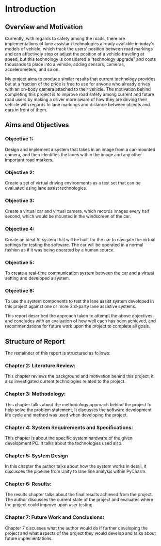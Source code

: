 # Introduction

## Overview and Motivation

Currently, with regards to safety among the roads, there are implementations of lane assistant
technologies already available in today's models of vehicle, which track the users' position between
road markings and can affectively stop or adjust the position of a vehicle traveling at speed, but
this technology is considered a “technology upgrade” and costs thousands to place into a vehicle,
adding sensors, cameras, accelerometers, and so on. 

My project aims to produce similar results that current technology provides but at a fraction of
the price is free to use for anyone who already drives with an on-body camera attached to their
vehicle. The motivation behind completing this project is to improve road safety among current
and future road users by making a driver more aware of how they are driving their vehicle with
regards to lane markings and distance between objects and cars in front of them.

## Aims and Objectives

### Objective 1:

Design and implement a system that takes in an image from a car-mounted camera, and then identifies the lanes within the image and any other important road markers. 

### Objective 2:

Create a set of virtual driving environments as a test set that can be evaluated using lane assist technologies. 

### Objective 3:

Create a virtual car and virtual camera, which records images every half second, which would be mounted in the windscreen of the car. 

### Objective 4:

Create an ideal AI system that will be built for the car to navigate the virtual settings for testing the software. The car will be operated in a normal fashion as if it was being operated by a human source. 

### Objective 5:

To create a real-time communication system between the car and a virtual setting and developed a system. 

### Objective 6:

To use the system components to test the lane assist system developed in this project against one or more 3rd-party lane assistive systems. 


This report described the approach taken to attempt the above objectives and concludes with an evaluation of how well each has been achieved, and recommendations for future work upon the project to complete all goals. 

## Structure of Report

The remainder of this report is structured as follows:

### Chapter 2: Literature Review: 

This chapter reviews the background and motivation behind this project, it also investigated current technologies related to the project.

### Chapter 3: Methodology:

This chapter talks about the methodology approach behind the project to help solve the problem statement, It discusses the software development life cycle and method was used when developing the project. 

### Chapter 4: System Requirements and Specifications:

This chapter is about the specific system hardware of the given development PC. It talks about the technologies used also. 

### Chapter 5: System Design

In this chapter the author talks about how the system works in detail, it discusses the pipeline from Unity to lane line analysis within PyCharm.

### Chapter 6: Results:

The results chapter talks about the final results achieved from the project. The author discusses the current state of the project and evaluates where the project could improve upon user testing. 

### Chapter 7: Future Work and Conclusions:

Chapter 7 discusses what the author would do if further developing the project and what aspects of the project they would develop and talks about future implementations. 

<!--stackedit_data:
eyJoaXN0b3J5IjpbMzgyMjIxMjIzXX0=
-->